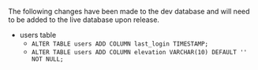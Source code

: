 The following changes have been made to the dev database and will need to be added to the live database upon release.

- users table
    - `ALTER TABLE users ADD COLUMN last_login TIMESTAMP;`
    - `ALTER TABLE users ADD COLUMN elevation VARCHAR(10) DEFAULT '' NOT NULL;`